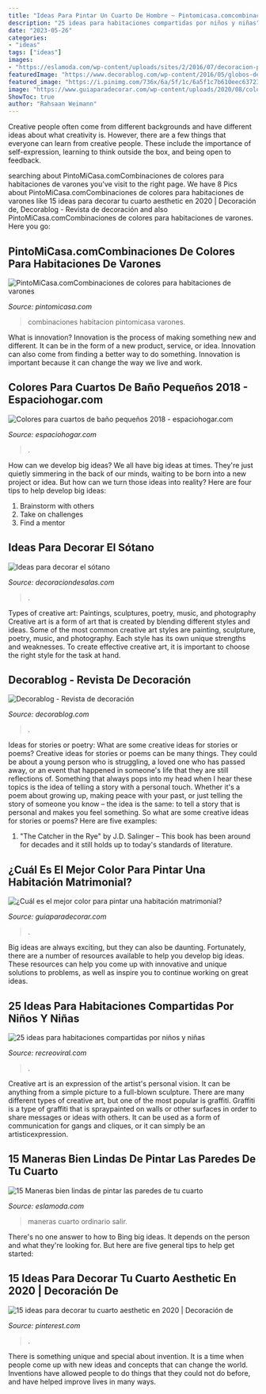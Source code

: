 ```yaml
---
title: "Ideas Para Pintar Un Cuarto De Hombre ~ Pintomicasa.comcombinaciones De Colores Para Habitaciones De Varones"
description: "25 ideas para habitaciones compartidas por niños y niñas"
date: "2023-05-26"
categories:
- "ideas"
tags: ["ideas"]
images:
- "https://eslamoda.com/wp-content/uploads/sites/2/2016/07/decoracion-para-tu-recamara.jpg"
featuredImage: "https://www.decorablog.com/wp-content/2016/05/globos-decoracion1.jpg"
featured_image: "https://i.pinimg.com/736x/6a/5f/1c/6a5f1c7b610eec6372359ceb4e8c93bd.jpg"
image: "https://www.guiaparadecorar.com/wp-content/uploads/2020/08/color-para-pintar-una-habitacion-matrimonial-2-e1596551011335.jpg"
ShowToc: true
author: "Rahsaan Weimann"
---
```



Creative people often come from different backgrounds and have different ideas about what creativity is. However, there are a few things that everyone can learn from creative people. These include the importance of self-expression, learning to think outside the box, and being open to feedback.

	

		
searching about PintoMiCasa.comCombinaciones de colores para habitaciones de varones you've visit to the right page. We have 8 Pics about PintoMiCasa.comCombinaciones de colores para habitaciones de varones like 15 ideas para decorar tu cuarto aesthetic en 2020 | Decoración de, Decorablog - Revista de decoración and also PintoMiCasa.comCombinaciones de colores para habitaciones de varones. Here you go:
		
    
## PintoMiCasa.comCombinaciones De Colores Para Habitaciones De Varones

<img loading=lazy src="https://www.pintomicasa.com/img/2011/10/Habitacion-azul-y-verde.jpg" onerror="this.onerror=null;this.src='https://tse1.mm.bing.net/th?id=OIP.z5gGZ9_DQq6gy85N9BpIWgHaFj&amp;pid=15.1';" alt="PintoMiCasa.comCombinaciones de colores para habitaciones de varones">

_Source: pintomicasa.com_

>combinaciones habitacion pintomicasa varones. 

	

What is innovation?
Innovation is the process of making something new and different. It can be in the form of a new product, service, or idea. Innovation can also come from finding a better way to do something. Innovation is important because it can change the way we live and work.

    
## Colores Para Cuartos De Baño Pequeños 2018 - Espaciohogar.com

<img loading=lazy src="https://espaciohogar.com/wp-content/uploads/2017/01/colores-para-el-bano-marron.jpg" onerror="this.onerror=null;this.src='https://tse2.mm.bing.net/th?id=OIP.Uc88SKwe4Wa8ej5Xc7biXgHaLp&amp;pid=15.1';" alt="Colores para cuartos de baño pequeños 2018 - espaciohogar.com">

_Source: espaciohogar.com_

>. 

	

How can we develop big ideas?
We all have big ideas at times. They're just quietly simmering in the back of our minds, waiting to be born into a new project or idea. But how can we turn those ideas into reality? Here are four tips to help develop big ideas: 
1. Brainstorm with others 
2. Take on challenges 
3. Find a mentor 

    
## Ideas Para Decorar El Sótano

<img loading=lazy src="http://www.decoraciondesalas.com/i/Decorar-trastero-sotano.jpg" onerror="this.onerror=null;this.src='https://tse3.mm.bing.net/th?id=OIP.qv65ZPdSD2ZAZ71lBA2S9wHaFw&amp;pid=15.1';" alt="Ideas para decorar el sótano">

_Source: decoraciondesalas.com_

>. 

	

Types of creative art: Paintings, sculptures, poetry, music, and photography
Creative art is a form of art that is created by blending different styles and ideas. Some of the most common creative art styles are painting, sculpture, poetry, music, and photography. Each style has its own unique strengths and weaknesses. To create effective creative art, it is important to choose the right style for the task at hand.

    
## Decorablog - Revista De Decoración

<img loading=lazy src="https://www.decorablog.com/wp-content/2016/05/globos-decoracion1.jpg" onerror="this.onerror=null;this.src='https://tse3.mm.bing.net/th?id=OIP.aDs8ktFhzAfZYG1ot4ODNwHaEK&amp;pid=15.1';" alt="Decorablog - Revista de decoración">

_Source: decorablog.com_

>. 

	

Ideas for stories or poetry: What are some creative ideas for stories or poems?
Creative ideas for stories or poems can be many things. They could be about a young person who is struggling, a loved one who has passed away, or an event that happened in someone's life that they are still reflections of. Something that always pops into my head when I hear these topics is the idea of telling a story with a personal touch. Whether it's a poem about growing up, making peace with your past, or just telling the story of someone you know – the idea is the same: to tell a story that is personal and makes you feel something. So what are some creative ideas for stories or poems? Here are five examples: 
1. "The Catcher in the Rye" by J.D. Salinger – This book has been around for decades and it still holds up to today's standards of literature.

    
## ¿Cuál Es El Mejor Color Para Pintar Una Habitación Matrimonial?

<img loading=lazy src="https://www.guiaparadecorar.com/wp-content/uploads/2020/08/color-para-pintar-una-habitacion-matrimonial-2-e1596551011335.jpg" onerror="this.onerror=null;this.src='https://tse3.mm.bing.net/th?id=OIP.MrI1W7vNzEkQTzCGhQm0sAHaKi&amp;pid=15.1';" alt="¿Cuál es el mejor color para pintar una habitación matrimonial?">

_Source: guiaparadecorar.com_

>. 

	

Big ideas are always exciting, but they can also be daunting. Fortunately, there are a number of resources available to help you develop big ideas. These resources can help you come up with innovative and unique solutions to problems, as well as inspire you to continue working on great ideas.

    
## 25 Ideas Para Habitaciones Compartidas Por Niños Y Niñas

<img loading=lazy src="https://www.recreoviral.com/wp-content/uploads/2015/10/Creativas-habitaciones-compartidas-por-niños-y-niñas-13.jpg" onerror="this.onerror=null;this.src='https://tse1.mm.bing.net/th?id=OIP.WJcSvUb9MypUyjopaPKATAHaFP&amp;pid=15.1';" alt="25 ideas para habitaciones compartidas por niños y niñas">

_Source: recreoviral.com_

>. 

	

Creative art is an expression of the artist's personal vision. It can be anything from a simple picture to a full-blown sculpture. There are many different types of creative art, but one of the most popular is graffiti. Graffiti is a type of graffiti that is spraypainted on walls or other surfaces in order to share messages or ideas with others. It can be used as a form of communication for gangs and cliques, or it can simply be an artisticexpression.

    
## 15 Maneras Bien Lindas De Pintar Las Paredes De Tu Cuarto

<img loading=lazy src="https://eslamoda.com/wp-content/uploads/sites/2/2016/07/decoracion-para-tu-recamara.jpg" onerror="this.onerror=null;this.src='https://tse3.mm.bing.net/th?id=OIP.OpgAnE82u8ZM-viJxWBc1gHaLH&amp;pid=15.1';" alt="15 Maneras bien lindas de pintar las paredes de tu cuarto">

_Source: eslamoda.com_

>maneras cuarto ordinario salir. 

	

There's no one answer to how to Bing big ideas. It depends on the person and what they're looking for. But here are five general tips to help get started: 

    
## 15 Ideas Para Decorar Tu Cuarto Aesthetic En 2020 | Decoración De

<img loading=lazy src="https://i.pinimg.com/736x/6a/5f/1c/6a5f1c7b610eec6372359ceb4e8c93bd.jpg" onerror="this.onerror=null;this.src='https://tse4.mm.bing.net/th?id=OIP.rkzh-ilJne6-X5v012UMDwHaJ3&amp;pid=15.1';" alt="15 ideas para decorar tu cuarto aesthetic en 2020 | Decoración de">

_Source: pinterest.com_

>. 

	

There is something unique and special about invention. It is a time when people come up with new ideas and concepts that can change the world. Inventions have allowed people to do things that they could not do before, and have helped improve lives in many ways.

